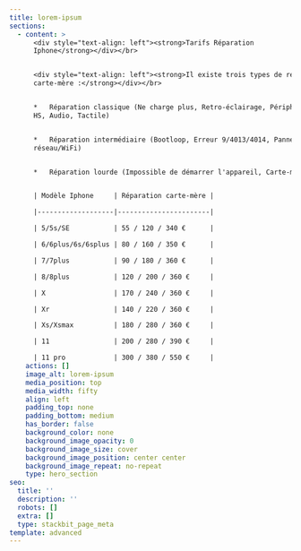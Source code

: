 ```yaml
---
title: lorem-ipsum
sections:
  - content: >
      <div style="text-align: left"><strong>Tarifs Réparation
      Iphone</strong></div></br>


      <div style="text-align: left"><strong>Il existe trois types de réparations
      carte-mère :</strong></div></br>


      *   Réparation classique (Ne charge plus, Retro-éclairage, Périphérique
      HS, Audio, Tactile)


      *   Réparation intermédiaire (Bootloop, Erreur 9/4013/4014, Panne
      réseau/WiFi)


      *   Réparation lourde (Impossible de démarrer l'appareil, Carte-mère HS)


      | Modèle Iphone     | Réparation carte-mère |

      |-------------------|-----------------------|

      | 5/5s/SE           | 55 / 120 / 340 €      |

      | 6/6plus/6s/6splus | 80 / 160 / 350 €      |

      | 7/7plus           | 90 / 180 / 360 €      |

      | 8/8plus           | 120 / 200 / 360 €     |

      | X                 | 170 / 240 / 360 €     |

      | Xr                | 140 / 220 / 360 €     |

      | Xs/Xsmax          | 180 / 280 / 360 €     |

      | 11                | 200 / 280 / 390 €     |

      | 11 pro            | 300 / 380 / 550 €     |
    actions: []
    image_alt: lorem-ipsum
    media_position: top
    media_width: fifty
    align: left
    padding_top: none
    padding_bottom: medium
    has_border: false
    background_color: none
    background_image_opacity: 0
    background_image_size: cover
    background_image_position: center center
    background_image_repeat: no-repeat
    type: hero_section
seo:
  title: ''
  description: ''
  robots: []
  extra: []
  type: stackbit_page_meta
template: advanced
---
```

